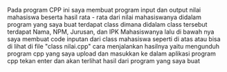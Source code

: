 Pada program CPP ini saya membuat program input dan output nilai mahasiswa beserta hasil rata - rata dari nilai mahasiswanya
didalam program yang saya buat terdapat class dimana didalam class tersebut terdapat Nama, NPM, Jurusan, dan IPK Mahasiswanya
lalu di bawah nya saya membuat code inputan dari class mahasiswa seperti di atas atau bisa di lihat di file "class nilai.cpp"
cara menjalankan hasilnya yaitu mengunduh program cpp yang saya upload
dan masukkan ke dalam aplikasi program cpp
tekan enter dan akan terlihat hasil dari program yang saya buat
